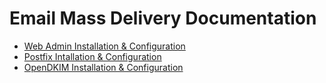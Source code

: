 Email Mass Delivery Documentation
=================================

* [Web Admin Installation & Configuration](web.md)
* [Postfix Intallation & Configuration ](postfix.md)
* [OpenDKIM Installation & Configuration](opendkim.md)
